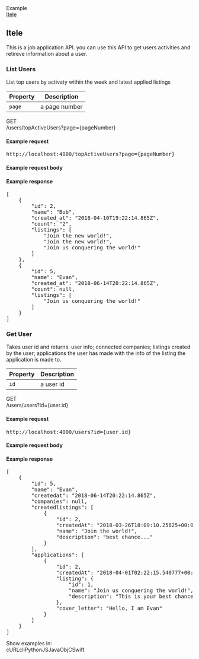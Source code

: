 <!DOCTYPE html>
<html>
  <head>
    <meta charset='utf-8' />
    <meta http-equiv='X-UA-Compatible' content='IE=11' />
    <title>Docbox</title>
    <meta name='viewport' content='initial-scale=1,maximum-scale=1,user-scalable=no' />
    <link href='css/base.css' rel='stylesheet' />
    <link href='css/style.css' rel='stylesheet' />
    <link href='css/railscasts.css' rel='stylesheet' />
  </head>
  <body>
    <!--START--><div id='app'><div class="container unlimiter" data-reactroot="" data-reactid="1" data-react-checksum="-1182469703"><div class="fixed-top fixed-right space-left16" data-reactid="2"><div class="fill-light col6 pin-right" data-reactid="3"></div></div><div class="space-top5 scroll-styled overflow-auto pad1 width16 sidebar fixed-left fill-dark dark" data-reactid="4"><div class="pad0x small" data-reactid="5"><div class="small pad0x quiet space-top1" data-reactid="6">Example</div><a href="#itele" class="line-height15 pad0x pad00y quiet block " data-reactid="7">Itele</a></div></div><div class="space-left16" data-reactid="8"><div class="" data-reactid="9"><div class="clearfix" data-reactid="10"><div data-title="Itele" class="keyline-top section contain clearfix " data-reactid="11"><div class="space-bottom8 col6 pad2x prose clip" data-reactid="12"><h2 id="itele">Itele</h2>
<p>This is a job application API. you can use this API to get users activities
and retireve information about a user.</p>
</div></div><div data-title="List Users" class="keyline-top section contain clearfix " data-reactid="13"><div class="space-bottom8 col6 pad2x prose clip" data-reactid="14"><h3 id="list-users">List Users</h3>
<p>List top users by activaty within the week and latest applied listings</p>
<table>
<thead>
<tr>
<th>Property</th>
<th>Description</th>
</tr>
</thead>
<tbody>
<tr>
<td><code>page</code></td>
<td>a page number</td>
</tr>
</tbody>
</table>
</div><div class="space-bottom4 col6 pad2 prose clip fill-light space-top5" data-reactid="15"><div class='endpoint dark fill-dark round '>
      <div class='round-left pad0y pad1x fill-lighten0 code small endpoint-method'>GET</div>
      <div class='pad0 code small endpoint-url'>/users/topActiveUsers?page=<span class="strong">{pageNumber}</span></div>
    </div>
<h4 id="example-request">Example request</h4>
<pre class='hljs'>http://localhost:4000/topActiveUsers?page={pageNumber}</pre>
<h4 id="example-request-body">Example request body</h4>
<h4 id="example-response">Example response</h4>
<pre class='hljs'>[
	{
		<span class="hljs-attr">"id"</span>: <span class="hljs-number">2</span>,
		<span class="hljs-attr">"name"</span>: <span class="hljs-string">"Bob"</span>,
		<span class="hljs-attr">"created_at"</span>: <span class="hljs-string">"2018-04-10T19:22:14.865Z"</span>,
		<span class="hljs-attr">"count"</span>: <span class="hljs-string">"2"</span>,
		<span class="hljs-attr">"listings"</span>: [
			<span class="hljs-string">"Join the new world!"</span>,
			<span class="hljs-string">"Join the new world!"</span>,
			<span class="hljs-string">"Join us conquering the world!"</span>
		]
	},
	{
		<span class="hljs-attr">"id"</span>: <span class="hljs-number">5</span>,
		<span class="hljs-attr">"name"</span>: <span class="hljs-string">"Evan"</span>,
		<span class="hljs-attr">"created_at"</span>: <span class="hljs-string">"2018-06-14T20:22:14.865Z"</span>,
		<span class="hljs-attr">"count"</span>: <span class="hljs-literal">null</span>,
		<span class="hljs-attr">"listings"</span>: [
			<span class="hljs-string">"Join us conquering the world!"</span>
		]
	}
]</pre>
</div></div><div data-title="Get User" class="keyline-top section contain clearfix " data-reactid="16"><div class="space-bottom8 col6 pad2x prose clip" data-reactid="17"><h3 id="get-user">Get User</h3>
<p>Takes user id and returns:
user info;
connected companies;
listings created by the user;
applications the user has made with the info of the listing the application is made to.</p>
<table>
<thead>
<tr>
<th>Property</th>
<th>Description</th>
</tr>
</thead>
<tbody>
<tr>
<td><code>id</code></td>
<td>a user id</td>
</tr>
</tbody>
</table>
</div><div class="space-bottom4 col6 pad2 prose clip fill-light space-top5" data-reactid="18"><div class='endpoint dark fill-dark round '>
      <div class='round-left pad0y pad1x fill-lighten0 code small endpoint-method'>GET</div>
      <div class='pad0 code small endpoint-url'>/users/users?id={user.id}</div>
    </div>
<h4 id="example-request-1">Example request</h4>
<pre class='hljs'>http://localhost:4000/users?id={user.id}</pre>
<h4 id="example-request-body-1">Example request body</h4>
<h4 id="example-response-1">Example response</h4>
<pre class='hljs'>[
	{
		<span class="hljs-attr">"id"</span>: <span class="hljs-number">5</span>,
		<span class="hljs-attr">"name"</span>: <span class="hljs-string">"Evan"</span>,
		<span class="hljs-attr">"createdat"</span>: <span class="hljs-string">"2018-06-14T20:22:14.865Z"</span>,
		<span class="hljs-attr">"companies"</span>: <span class="hljs-literal">null</span>,
		<span class="hljs-attr">"createdlistings"</span>: [
			{
				<span class="hljs-attr">"id"</span>: <span class="hljs-number">2</span>,
				<span class="hljs-attr">"createdAt"</span>: <span class="hljs-string">"2018-03-26T18:09:10.25825+00:00"</span>,
				<span class="hljs-attr">"name"</span>: <span class="hljs-string">"Join the world!"</span>,
				<span class="hljs-attr">"description"</span>: <span class="hljs-string">"best chance..."</span>
			}
		],
		<span class="hljs-attr">"applications"</span>: [
			{
				<span class="hljs-attr">"id"</span>: <span class="hljs-number">2</span>,
				<span class="hljs-attr">"createdAt"</span>: <span class="hljs-string">"2018-04-01T02:22:15.540777+00:00"</span>,
				<span class="hljs-attr">"listing"</span>: {
					<span class="hljs-attr">"id"</span>: <span class="hljs-number">1</span>,
					<span class="hljs-attr">"name"</span>: <span class="hljs-string">"Join us conquering the world!"</span>,
					<span class="hljs-attr">"description"</span>: <span class="hljs-string">"This is your best chance to be on the right side of the equation..."</span>
				},
				<span class="hljs-attr">"cover_letter"</span>: <span class="hljs-string">"Hello, I am Evan"</span>
			}
		]
	}
]</pre>
</div></div></div></div></div><div class="fixed-top space-left16" data-reactid="19"><div class="events fill-light bottom-shadow pad1 col6 pin-topright  " data-reactid="20"><div class="space-right1 small quiet inline" data-reactid="21">Show examples in:</div><div class="rounded-toggle inline short" data-reactid="22"><a class="strong active" data-reactid="23">cURL</a><a class="strong " data-reactid="24">cli</a><a class="strong " data-reactid="25">Python</a><a class="strong " data-reactid="26">JS</a><a class="strong " data-reactid="27">Java</a><a class="strong " data-reactid="28">ObjC</a><a class="strong " data-reactid="29">Swift</a></div><div class="fr pad0" data-reactid="30"><a title="Display as 1 column" style="cursor:pointer;" class="icon quiet caret-left pad0 fill-darken0 round" data-reactid="31"></a></div></div></div><div class="fill-dark dark bottom-shadow fixed-top pad0 width16" data-reactid="32"><a href="/" class="active space-top1 space-left1 pin-topleft icon round dark pad0 fill-red" data-reactid="33"></a><div class="strong small pad0
          
          space-left4 line-height15" data-reactid="34">Itele API Documentation</div></div></div></div><!--STOP-->
    <script src='bundle.js'></script>
  </body>
</html>
